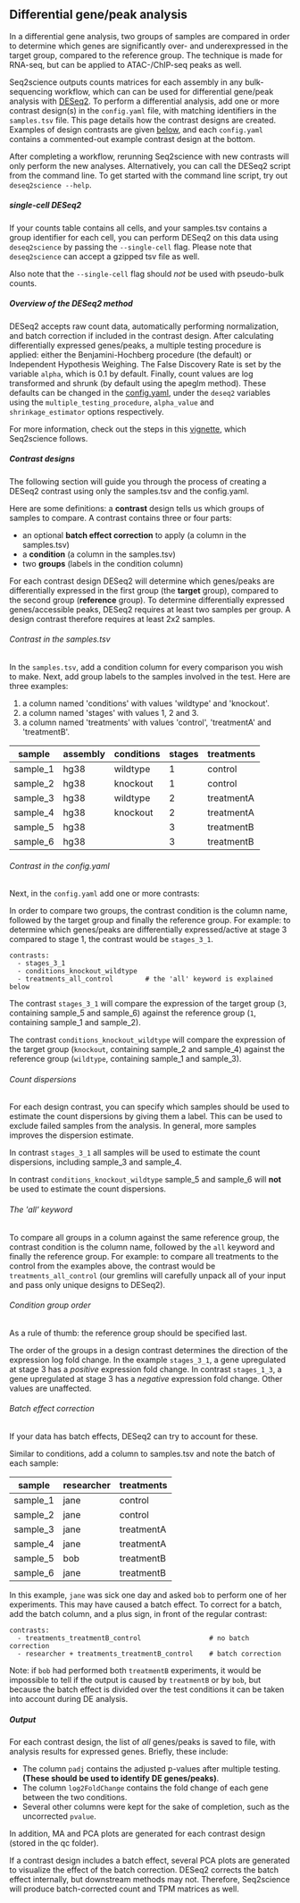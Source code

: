 ## Differential gene/peak analysis
In a differential gene analysis, two groups of samples are compared in order to determine which genes are significantly over- and underexpressed in the target group, compared to the reference group.
The technique is made for RNA-seq, but can be applied to ATAC-/ChIP-seq peaks as well.

Seq2science outputs counts matrices for each assembly in any bulk-sequencing workflow, which can can be used for differential gene/peak analysis with [DESeq2](https://genomebiology.biomedcentral.com/articles/10.1186/s13059-014-0550-8).
To perform a differential analysis, add one or more contrast design(s) in the `config.yaml` file, with matching identifiers in the `samples.tsv` file.
This page details how the contrast designs are created.
Examples of design contrasts are given [below](./DESeq2.html#contrast-designs), and each `config.yaml` contains a commented-out example contrast design at the bottom.

After completing a workflow, rerunning Seq2science with new contrasts will only perform the new analyses.
Alternatively, you can call the DESeq2 script from the command line.
To get started with the command line script, try out `deseq2science --help`.

##### single-cell DESeq2
If your counts table contains all cells, and your samples.tsv contains a group identifier for each cell, you can perform DESeq2 on this data using `deseq2science` by passing the `--single-cell` flag. 
Please note that `deseq2science` can accept a gzipped tsv file as well.

Also note that the `--single-cell` flag should *not* be used with pseudo-bulk counts.

##### Overview of the DESeq2 method
DESeq2 accepts raw count data, automatically performing normalization, and batch correction if included in the contrast design.
After calculating differentially expressed genes/peaks, a multiple testing procedure is applied: either the Benjamini-Hochberg procedure (the default) or Independent Hypothesis Weighing.
The False Discovery Rate is set by the variable `alpha`, which is 0.1 by default.
Finally, count values are log transformed and shrunk (by default using the apeglm method).
These defaults can be changed in the [config.yaml](./schemas.html#deseq2), under the `deseq2` variables using the `multiple_testing_procedure`, `alpha_value` and `shrinkage_estimator` options respectively.

For more information, check out the steps in this [vignette](https://www.bioconductor.org/packages/release/bioc/vignettes/DESeq2/inst/doc/DESeq2.html), which Seq2science follows.

##### Contrast designs
The following section will guide you through the process of creating a DESeq2 contrast using only the samples.tsv and the config.yaml.

Here are some definitions: a **contrast** design tells us which groups of samples to compare. 
A contrast contains three or four parts: 

  - an optional **batch effect correction** to apply (a column in the samples.tsv)
  - a **condition** (a column in the samples.tsv)
  - two **groups** (labels in the condition column)

For each contrast design DESeq2 will determine which genes/peaks are differentially expressed in the first group (the **target** group), compared to the second group (**reference** group).
To determine differentially expressed genes/accessible peaks, DESeq2 requires at least two samples per group.
A design contrast therefore requires at least 2x2 samples.

###### Contrast in the samples.tsv
In the `samples.tsv`, add a condition column for every comparison you wish to make.
Next, add group labels to the samples involved in the test.
Here are three examples:

1. a column named 'conditions' with values 'wildtype' and 'knockout'.
2. a column named 'stages' with values 1, 2 and 3.
3. a column named 'treatments' with values 'control', 'treatmentA' and 'treatmentB'.

| sample   | assembly | conditions | stages | treatments |
|----------|----------|------------|--------|------------|
| sample_1 | hg38     | wildtype   | 1      | control    |
| sample_2 | hg38     | knockout   | 1      | control    |
| sample_3 | hg38     | wildtype   | 2      | treatmentA |
| sample_4 | hg38     | knockout   | 2      | treatmentA |
| sample_5 | hg38     |            | 3      | treatmentB |
| sample_6 | hg38     |            | 3      | treatmentB |

###### Contrast in the config.yaml
Next, in the `config.yaml` add one or more contrasts:

In order to compare two groups, the contrast condition is the column name, followed by the target group and finally the reference group.
For example: to determine which genes/peaks are differentially expressed/active at stage 3 compared to stage 1, the contrast would be `stages_3_1`.

```
contrasts:
  - stages_3_1
  - conditions_knockout_wildtype
  - treatments_all_control        # the 'all' keyword is explained below
```

The contrast `stages_3_1` will compare the expression of the target group (`3`, containing sample_5 and sample_6) against the reference group (`1`, containing sample_1 and sample_2).

The contrast `conditions_knockout_wildtype` will compare the expression of the target group (`knockout`, containing sample_2 and sample_4) against the reference group (`wildtype`, containing sample_1 and sample_3).

###### Count dispersions
For each design contrast, you can specify which samples should be used to estimate the count dispersions by giving them a label.
This can be used to exclude failed samples from the analysis.
In general, more samples improves the dispersion estimate.

In contrast `stages_3_1` all samples will be used to estimate the count dispersions, including sample_3 and sample_4.

In contrast `conditions_knockout_wildtype` sample_5 and sample_6 will **not** be used to estimate the count dispersions.

###### The 'all' keyword
To compare all groups in a column against the same reference group, the contrast condition is the column name, 
followed by the `all` keyword and finally the reference group.
For example: to compare all treatments to the control from the examples above, the contrast would be `treatments_all_control`
(our gremlins will carefully unpack all of your input and pass only unique designs to DESeq2).

###### Condition group order
As a rule of thumb: the reference group should be specified last.

The order of the groups in a design contrast determines the direction of the expression log fold change.
In the example `stages_3_1`, a gene upregulated at stage 3 has a *positive* expression fold change.
In contrast `stages_1_3`, a gene upregulated at stage 3 has a *negative* expression fold change.
Other values are unaffected.

###### Batch effect correction
If your data has batch effects, DESeq2 can try to account for these.

Similar to conditions, add a column to samples.tsv and note the batch of each sample:

| sample   | researcher | treatments |
|----------|------------|------------|
| sample_1 | jane       | control    |
| sample_2 | jane       | control    |
| sample_3 | jane       | treatmentA |
| sample_4 | jane       | treatmentA |
| sample_5 | bob        | treatmentB |
| sample_6 | jane       | treatmentB |

In this example, `jane` was sick one day and asked `bob` to perform one of her experiments. 
This may have caused a batch effect.
To correct for a batch, add the batch column, and a plus sign, in front of the regular contrast:

```
contrasts:
  - treatments_treatmentB_control                 # no batch correction
  - researcher + treatments_treatmentB_control    # batch correction
```

Note: if `bob` had performed both `treatmentB` experiments, it would be impossible to tell if the output is caused by `treatmentB` or by `bob`,
but because the batch effect is divided over the test conditions it can be taken into account during DE analysis.

##### Output
For each contrast design, the list of *all* genes/peaks is saved to file, with analysis results for expressed genes. Briefly, these include:
- The column `padj` contains the adjusted p-values after multiple testing. **(These should be used to identify DE genes/peaks)**.
- The column `log2FoldChange` contains the fold change of each gene between the two conditions.
- Several other columns were kept for the sake of completion, such as the uncorrected `pvalue`.

In addition, MA and PCA plots are generated for each contrast design (stored in the qc folder).

If a contrast design includes a batch effect, several PCA plots are generated to visualize the effect of the batch correction.
DESeq2 corrects the batch effect internally, but downstream methods may not.
Therefore, Seq2science will produce batch-corrected count and TPM matrices as well.
